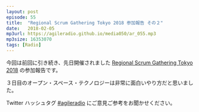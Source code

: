```yaml
---
layout: post
episode: 55
title:  "Regional Scrum Gathering Tokyo 2018 参加報告 その２"
date:   2018-02-05
mp3url: https://agileradio.github.io/media050/ar_055.mp3
mp3size: 16353070
tags: [Radio]
---
```


今回は前回に引き続き、先日開催されました
[Regional Scrum Gathering Tokyo 2018](https://2018.scrumgatheringtokyo.org/)
の参加報告です。

３日目のオープン・スペース・テクノロジーは非常に面白いやり方だと思いました。

Twitter ハッシュタグ [#agileradio](https://twitter.com/intent/tweet?hashtags=agileradio) にご意見ご参考をお聞かせください。

